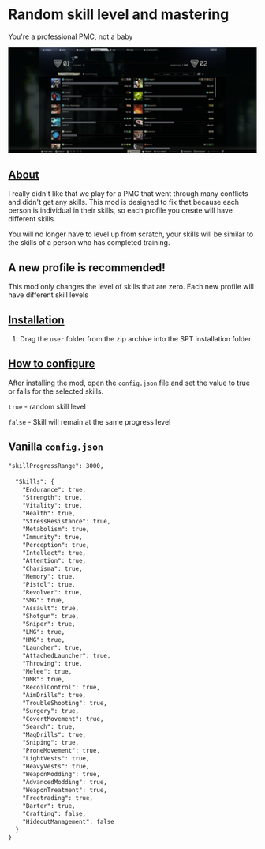# Random skill level and mastering
You're a professional PMC, not a baby

![alt text](https://raw.githubusercontent.com/Spaghetti-jpg/Random-skill-level-SPT-Mod/refs/heads/main/screenshot-1.png)


## [About](#about)

I really didn't like that we play for a PMC that went through many conflicts and didn't get any skills. This mod is designed to fix that because each person is individual in their skills, so each profile you create will have different skills.

You will no longer have to level up from scratch, your skills will be similar to the skills of a person who has completed training.

## A new profile is recommended!

This mod only changes the level of skills that are zero. Each new profile will have different skill levels


## [Installation](#installation)

1. Drag the `user` folder from the zip archive into the SPT installation folder.

## [How to configure](#how-to-configure)

After installing the mod, open the `config.json` file and set the value to true or falls for the selected skills.

`true` - random skill level

`false` - Skill will remain at the same progress level

## Vanilla `config.json`


```json{
"skillProgressRange": 3000,

  "Skills": {
    "Endurance": true,
    "Strength": true,
    "Vitality": true,
    "Health": true,
    "StressResistance": true,
    "Metabolism": true,
    "Immunity": true,
    "Perception": true,
    "Intellect": true,
    "Attention": true,
    "Charisma": true,
    "Memory": true,
    "Pistol": true,
    "Revolver": true,
    "SMG": true,
    "Assault": true,
    "Shotgun": true,
    "Sniper": true,
    "LMG": true,
    "HMG": true,
    "Launcher": true,
    "AttachedLauncher": true,
    "Throwing": true,
    "Melee": true,
    "DMR": true,
    "RecoilControl": true,
    "AimDrills": true,
    "TroubleShooting": true,
    "Surgery": true,
    "CovertMovement": true,
    "Search": true,
    "MagDrills": true,
    "Sniping": true,
    "ProneMovement": true,
    "LightVests": true,
    "HeavyVests": true,
    "WeaponModding": true,
    "AdvancedModding": true,
    "WeaponTreatment": true,
    "Freetrading": true,
    "Barter": true,
    "Crafting": false,
    "HideoutManagement": false
  }
}
```


